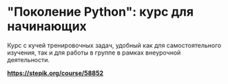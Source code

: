 # "Поколение Python": курс для начинающих
Курс с кучей тренировочных задач, удобный как для самостоятельного изучения, так и для работы в группе в рамках внеурочной деятельности.

**https://stepik.org/course/58852**